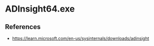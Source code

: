 # ADInsight64.exe

## References
* https://learn.microsoft.com/en-us/sysinternals/downloads/adinsight
